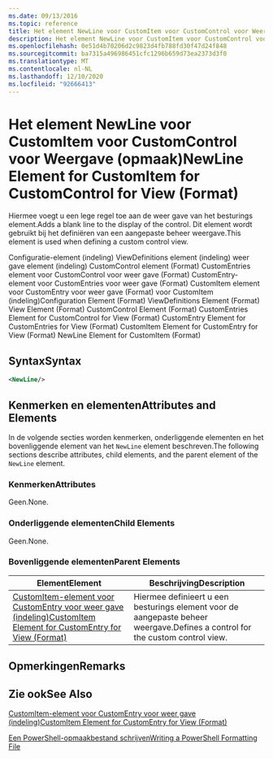 ```yaml
---
ms.date: 09/13/2016
ms.topic: reference
title: Het element NewLine voor CustomItem voor CustomControl voor Weergave (opmaak)
description: Het element NewLine voor CustomItem voor CustomControl voor Weergave (opmaak)
ms.openlocfilehash: 0e51d4b70206d2c9823d4fb788fd30f47d24f848
ms.sourcegitcommit: ba7315a496986451cfc1296b659d73ea2373d3f0
ms.translationtype: MT
ms.contentlocale: nl-NL
ms.lasthandoff: 12/10/2020
ms.locfileid: "92666413"
---
```

# <a name="newline-element-for-customitem-for-customcontrol-for-view-format"></a><span data-ttu-id="f614d-103">Het element NewLine voor CustomItem voor CustomControl voor Weergave (opmaak)</span><span class="sxs-lookup"><span data-stu-id="f614d-103">NewLine Element for CustomItem for CustomControl for View (Format)</span></span>

<span data-ttu-id="f614d-104">Hiermee voegt u een lege regel toe aan de weer gave van het besturings element.</span><span class="sxs-lookup"><span data-stu-id="f614d-104">Adds a blank line to the display of the control.</span></span> <span data-ttu-id="f614d-105">Dit element wordt gebruikt bij het definiëren van een aangepaste beheer weergave.</span><span class="sxs-lookup"><span data-stu-id="f614d-105">This element is used when defining a custom control view.</span></span>

<span data-ttu-id="f614d-106">Configuratie-element (indeling) ViewDefinitions element (indeling) weer gave element (indeling) CustomControl element (Format) CustomEntries element voor CustomControl voor weer gave (Format) CustomEntry-element voor CustomEntries voor weer gave (Format) CustomItem element voor CustomEntry voor weer gave (Format) voor CustomItem (indeling)</span><span class="sxs-lookup"><span data-stu-id="f614d-106">Configuration Element (Format) ViewDefinitions Element (Format) View Element (Format) CustomControl Element (Format) CustomEntries Element for CustomControl for View (Format) CustomEntry Element for CustomEntries for View (Format) CustomItem Element for CustomEntry for View (Format) NewLine Element for CustomItem (Format)</span></span>

## <a name="syntax"></a><span data-ttu-id="f614d-107">Syntax</span><span class="sxs-lookup"><span data-stu-id="f614d-107">Syntax</span></span>

```xml
<NewLine/>
```

## <a name="attributes-and-elements"></a><span data-ttu-id="f614d-108">Kenmerken en elementen</span><span class="sxs-lookup"><span data-stu-id="f614d-108">Attributes and Elements</span></span>

<span data-ttu-id="f614d-109">In de volgende secties worden kenmerken, onderliggende elementen en het bovenliggende element van het `NewLine` element beschreven.</span><span class="sxs-lookup"><span data-stu-id="f614d-109">The following sections describe attributes, child elements, and the parent element of the `NewLine` element.</span></span>

### <a name="attributes"></a><span data-ttu-id="f614d-110">Kenmerken</span><span class="sxs-lookup"><span data-stu-id="f614d-110">Attributes</span></span>

<span data-ttu-id="f614d-111">Geen.</span><span class="sxs-lookup"><span data-stu-id="f614d-111">None.</span></span>

### <a name="child-elements"></a><span data-ttu-id="f614d-112">Onderliggende elementen</span><span class="sxs-lookup"><span data-stu-id="f614d-112">Child Elements</span></span>

<span data-ttu-id="f614d-113">Geen.</span><span class="sxs-lookup"><span data-stu-id="f614d-113">None.</span></span>

### <a name="parent-elements"></a><span data-ttu-id="f614d-114">Bovenliggende elementen</span><span class="sxs-lookup"><span data-stu-id="f614d-114">Parent Elements</span></span>

|<span data-ttu-id="f614d-115">Element</span><span class="sxs-lookup"><span data-stu-id="f614d-115">Element</span></span>|<span data-ttu-id="f614d-116">Beschrijving</span><span class="sxs-lookup"><span data-stu-id="f614d-116">Description</span></span>|
|-------------|-----------------|
|[<span data-ttu-id="f614d-117">CustomItem-element voor CustomEntry voor weer gave (indeling)</span><span class="sxs-lookup"><span data-stu-id="f614d-117">CustomItem Element for CustomEntry for View (Format)</span></span>](./customitem-element-for-customentry-for-customcontrol-for-view-format.md)|<span data-ttu-id="f614d-118">Hiermee definieert u een besturings element voor de aangepaste beheer weergave.</span><span class="sxs-lookup"><span data-stu-id="f614d-118">Defines a control for the custom control view.</span></span>|

## <a name="remarks"></a><span data-ttu-id="f614d-119">Opmerkingen</span><span class="sxs-lookup"><span data-stu-id="f614d-119">Remarks</span></span>

## <a name="see-also"></a><span data-ttu-id="f614d-120">Zie ook</span><span class="sxs-lookup"><span data-stu-id="f614d-120">See Also</span></span>

[<span data-ttu-id="f614d-121">CustomItem-element voor CustomEntry voor weer gave (indeling)</span><span class="sxs-lookup"><span data-stu-id="f614d-121">CustomItem Element for CustomEntry for View (Format)</span></span>](./customitem-element-for-customentry-for-customcontrol-for-view-format.md)

[<span data-ttu-id="f614d-122">Een PowerShell-opmaakbestand schrijven</span><span class="sxs-lookup"><span data-stu-id="f614d-122">Writing a PowerShell Formatting File</span></span>](./writing-a-powershell-formatting-file.md)
